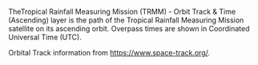 TheTropical Rainfall Measuring Mission (TRMM) - Orbit Track & Time (Ascending) layer is the path of the Tropical Rainfall Measuring Mission satellite on its ascending orbit. Overpass times are shown in Coordinated Universal Time (UTC).

Orbital Track information from <https://www.space-track.org/>.

